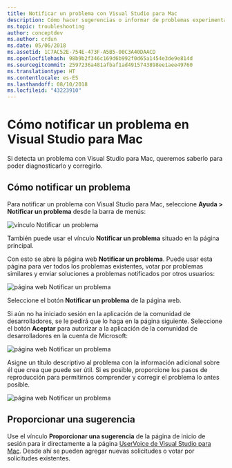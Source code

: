 ```yaml
---
title: Notificar un problema con Visual Studio para Mac
description: Cómo hacer sugerencias o informar de problemas experimentados al usar Visual Studio para Mac.
ms.topic: troubleshooting
author: conceptdev
ms.author: crdun
ms.date: 05/06/2018
ms.assetid: 1C7AC52E-754E-473F-A5B5-00C3A40DAACD
ms.openlocfilehash: 98b9b2f346c169d6b992f0d65a1454e3de9e814d
ms.sourcegitcommit: 2597236a481afbaf1ad4915743898ee1aee49760
ms.translationtype: HT
ms.contentlocale: es-ES
ms.lasthandoff: 08/10/2018
ms.locfileid: "43223910"
---
```

# <a name="how-to-report-a-problem-in-visual-studio-for-mac"></a>Cómo notificar un problema en Visual Studio para Mac

Si detecta un problema con Visual Studio para Mac, queremos saberlo para poder diagnosticarlo y corregirlo. 

## <a name="how-to-report-a-problem"></a>Cómo notificar un problema

Para notificar un problema con Visual Studio para Mac, seleccione **Ayuda > Notificar un problema** desde la barra de menús:

![vínculo Notificar un problema](media/report-problem-image1.png)

También puede usar el vínculo **Notificar un problema** situado en la página principal.

Con esto se abre la página web **Notificar un problema**. Puede usar esta página para ver todos los problemas existentes, votar por problemas similares y enviar soluciones a problemas notificados por otros usuarios:

![página web Notificar un problema](media/report-problem-image2.png)

Seleccione el botón **Notificar un problema** de la página web. 

Si aún no ha iniciado sesión en la aplicación de la comunidad de desarrolladores, se le pedirá que lo haga en la página siguiente. Seleccione el botón **Aceptar** para autorizar a la aplicación de la comunidad de desarrolladores en la cuenta de Microsoft:

![página web Notificar un problema](media/report-problem-image3.png)

Asigne un título descriptivo al problema con la información adicional sobre él que crea que puede ser útil. Si es posible, proporcione los pasos de reproducción para permitirnos comprender y corregir el problema lo antes posible.

![página web Notificar un problema](media/report-problem-image4.png)

## <a name="provide-a-suggestion"></a>Proporcionar una sugerencia

Use el vínculo **Proporcionar una sugerencia** de la página de inicio de sesión para ir directamente a la página [UserVoice de Visual Studio para Mac](https://visualstudio.uservoice.com/forums/563332-visual-studio-for-mac). Desde ahí se pueden agregar nuevas solicitudes o votar por solicitudes existentes.